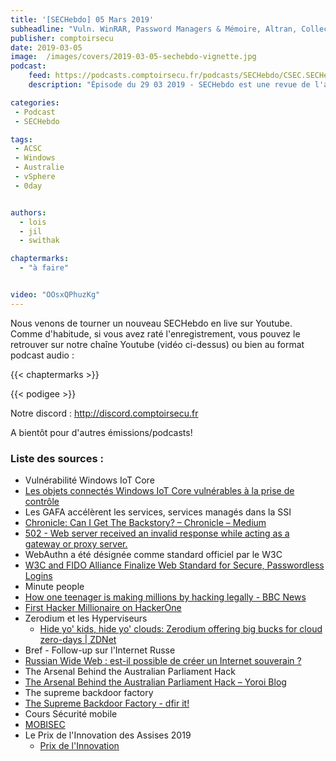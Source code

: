 ```yaml
---
title: '[SECHebdo] 05 Mars 2019'
subheadline: "Vuln. WinRAR, Password Managers & Mémoire, Altran, Collecte SDK Facebook, Reset GPS, Drupal, Sinistrose DNS, etc."
publisher: comptoirsecu
date: 2019-03-05
image:  /images/covers/2019-03-05-sechebdo-vignette.jpg
podcast:
    feed: https://podcasts.comptoirsecu.fr/podcasts/SECHebdo/CSEC.SECHebdo.2019-03-05.mp3
    description: "Épisode du 29 03 2019 - SECHebdo est une revue de l'actualité cybersécurité réalisée en live sur Youtube, généralement le mardi soir."

categories:
 - Podcast
 - SECHebdo

tags:
 - ACSC
 - Windows
 - Australie
 - vSphere
 - 0day


authors:
  - lois
  - jil
  - swithak

chaptermarks:
  - "à faire"


video: "OOsxQPhuzKg"
---
```


Nous venons de tourner un nouveau SECHebdo en live sur Youtube. Comme d'habitude, si vous avez raté l'enregistrement, vous pouvez le retrouver sur notre chaîne Youtube (vidéo ci-dessus) ou bien au format podcast audio :

{{< chaptermarks >}}

{{< podigee >}}

Notre discord : <http://discord.comptoirsecu.fr>

A bientôt pour d'autres émissions/podcasts!

### Liste des sources :

*  Vulnérabilité Windows IoT Core
  * [Les objets connectés Windows IoT Core vulnérables à la prise de contrôle](https://www.objetconnecte.com/windows-iot-core-vulnerables/)
*  Les GAFA accélèrent les services, services managés dans la SSI
  * [Chronicle: Can I Get The Backstory? – Chronicle – Medium](https://medium.com/@chroniclesec/introducing-backstory-45dd9b4d4a6d)
  * [502 - Web server received an invalid response while acting as a gateway or proxy server.](https://azure.microsoft.com/fr-fr/services/azure-sentinel/)
*  WebAuthn a été désignée comme standard officiel par le W3C
  * [W3C and FIDO Alliance Finalize Web Standard for    Secure, Passwordless Logins](https://www.w3.org/2019/03/pressrelease-webauthn-rec.html)
*  Minute people
  * [How one teenager is making millions by hacking legally - BBC News](https://www.bbc.com/news/av/technology-47407609/how-one-teenager-is-making-millions-by-hacking-legally)
  * [First Hacker Millionaire on HackerOne](https://www.bleepingcomputer.com/news/security/first-hacker-millionaire-on-hackerone/)
* Zerodium et les Hyperviseurs
  * [Hide yo' kids, hide yo' clouds: Zerodium offering big bucks for cloud zero-days | ZDNet](https://www.zdnet.com/google-amp/article/hide-yo-kids-hide-yo-clouds-zerodium-offering-big-bucks-for-cloud-zero-days/)
*  Bref - Follow-up sur l'Internet Russe
  * [Russian Wide Web : est-il possible de créer un Internet souverain ?](https://www.ulyces.co/servan-le-janne/russian-wide-web-est-il-possible-de-creer-un-internet-souverain/)
*  The Arsenal Behind the Australian Parliament Hack
  * [The Arsenal Behind the Australian Parliament Hack – Yoroi Blog](https://blog.yoroi.company/research/the-arsenal-behind-the-australian-parliament-hack/)
*  The supreme backdoor factory
  * [The Supreme Backdoor Factory - dfir it!](https://dfir.it/blog/2019/02/26/the-supreme-backdoor-factory/)
*  Cours Sécurité mobile
  * [MOBISEC](https://mobisec.reyammer.io/)
* Le Prix de l'Innovation des Assises 2019
  * [Prix de l'Innovation](https://www.lesassisesdelasecurite.com/Les-Prix-des-Assises/Prix-de-l-Innovation)
